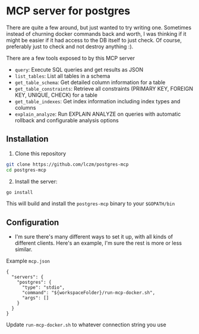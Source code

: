 # MCP server for postgres

There are quite a few around, but just wanted to try writing one. Sometimes instead of churning docker commands back and worth, I was thinking if it might be easier if it had access to the DB itself to just check. Of course, preferably just to check and not destroy anything :).

There are a few tools exposed to by this MCP server

- `query`: Execute SQL queries and get results as JSON
- `list_tables`: List all tables in a schema
- `get_table_schema`: Get detailed column information for a table
- `get_table_constraints`: Retrieve all constraints (PRIMARY KEY, FOREIGN KEY, UNIQUE, CHECK) for a table
- `get_table_indexes`: Get index information including index types and columns
- `explain_analyze`: Run EXPLAIN ANALYZE on queries with automatic rollback and configurable analysis options

## Installation

1. Clone this repository

```bash
git clone https://github.com/lczm/postgres-mcp
cd postgres-mcp
```

2. Install the server:

```bash
go install
```

This will build and install the `postgres-mcp` binary to your `$GOPATH/bin`

## Configuration

- I'm sure there's many different ways to set it up, with all kinds of different clients. Here's an example, I'm sure the rest is more or less similar.

Example `mcp.json`

```
{
  "servers": {
    "postgres": {
      "type": "stdio",
      "command": "${workspaceFolder}/run-mcp-docker.sh",
      "args": []
    }
  }
}
```

Update `run-mcp-docker.sh` to whatever connection string you use
